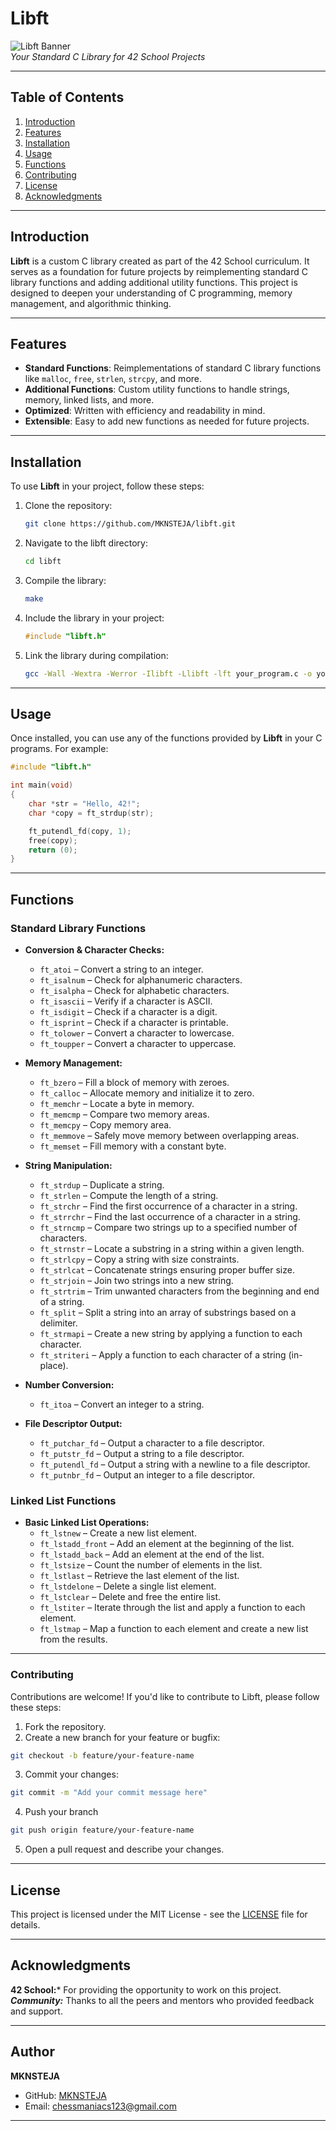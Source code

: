 # Libft

![Libft Banner](https://via.placeholder.com/800x200.png?text=Libft+-+Your+Standard+C+Library)  
*Your Standard C Library for 42 School Projects*

---

## Table of Contents
1. [Introduction](#introduction)
2. [Features](#features)
3. [Installation](#installation)
4. [Usage](#usage)
5. [Functions](#functions)
6. [Contributing](#contributing)
7. [License](#license)
8. [Acknowledgments](#acknowledgments)
---

## Introduction

**Libft** is a custom C library created as part of the 42 School curriculum. It serves as a foundation for future projects by reimplementing standard C library functions and adding additional utility functions. This project is designed to deepen your understanding of C programming, memory management, and algorithmic thinking.

---

## Features

- **Standard Functions**: Reimplementations of standard C library functions like `malloc`, `free`, `strlen`, `strcpy`, and more.
- **Additional Functions**: Custom utility functions to handle strings, memory, linked lists, and more.
- **Optimized**: Written with efficiency and readability in mind.
- **Extensible**: Easy to add new functions as needed for future projects.

---

## Installation

To use **Libft** in your project, follow these steps:

1. Clone the repository:
   ```bash
   git clone https://github.com/MKNSTEJA/libft.git

2. Navigate to the libft directory:
    ```bash
    cd libft

3. Compile the library:
    ```bash
    make

4. Include the library in your project:
    ```c
    #include "libft.h"

5. Link the library during compilation:
    ```bash
    gcc -Wall -Wextra -Werror -Ilibft -Llibft -lft your_program.c -o your_program

---

## Usage

Once installed, you can use any of the functions provided by **Libft** in your C programs. For example:
  ```c
  #include "libft.h"

  int main(void)
  {
      char *str = "Hello, 42!";
      char *copy = ft_strdup(str);
  
      ft_putendl_fd(copy, 1);
      free(copy);
      return (0);
  }
  ```

---

## Functions

### Standard Library Functions

- **Conversion & Character Checks:**
  - `ft_atoi` – Convert a string to an integer.
  - `ft_isalnum` – Check for alphanumeric characters.
  - `ft_isalpha` – Check for alphabetic characters.
  - `ft_isascii` – Verify if a character is ASCII.
  - `ft_isdigit` – Check if a character is a digit.
  - `ft_isprint` – Check if a character is printable.
  - `ft_tolower` – Convert a character to lowercase.
  - `ft_toupper` – Convert a character to uppercase.

- **Memory Management:**
  - `ft_bzero` – Fill a block of memory with zeroes.
  - `ft_calloc` – Allocate memory and initialize it to zero.
  - `ft_memchr` – Locate a byte in memory.
  - `ft_memcmp` – Compare two memory areas.
  - `ft_memcpy` – Copy memory area.
  - `ft_memmove` – Safely move memory between overlapping areas.
  - `ft_memset` – Fill memory with a constant byte.

- **String Manipulation:**
  - `ft_strdup` – Duplicate a string.
  - `ft_strlen` – Compute the length of a string.
  - `ft_strchr` – Find the first occurrence of a character in a string.
  - `ft_strrchr` – Find the last occurrence of a character in a string.
  - `ft_strncmp` – Compare two strings up to a specified number of characters.
  - `ft_strnstr` – Locate a substring in a string within a given length.
  - `ft_strlcpy` – Copy a string with size constraints.
  - `ft_strlcat` – Concatenate strings ensuring proper buffer size.
  - `ft_strjoin` – Join two strings into a new string.
  - `ft_strtrim` – Trim unwanted characters from the beginning and end of a string.
  - `ft_split` – Split a string into an array of substrings based on a delimiter.
  - `ft_strmapi` – Create a new string by applying a function to each character.
  - `ft_striteri` – Apply a function to each character of a string (in-place).

- **Number Conversion:**
  - `ft_itoa` – Convert an integer to a string.

- **File Descriptor Output:**
  - `ft_putchar_fd` – Output a character to a file descriptor.
  - `ft_putstr_fd` – Output a string to a file descriptor.
  - `ft_putendl_fd` – Output a string with a newline to a file descriptor.
  - `ft_putnbr_fd` – Output an integer to a file descriptor.

### Linked List Functions

- **Basic Linked List Operations:**
  - `ft_lstnew` – Create a new list element.
  - `ft_lstadd_front` – Add an element at the beginning of the list.
  - `ft_lstadd_back` – Add an element at the end of the list.
  - `ft_lstsize` – Count the number of elements in the list.
  - `ft_lstlast` – Retrieve the last element of the list.
  - `ft_lstdelone` – Delete a single list element.
  - `ft_lstclear` – Delete and free the entire list.
  - `ft_lstiter` – Iterate through the list and apply a function to each element.
  - `ft_lstmap` – Map a function to each element and create a new list from the results.

---

### Contributing

Contributions are welcome! If you'd like to contribute to Libft, please follow these steps:

1. Fork the repository.
2. Create a new branch for your feature or bugfix:
  ```bash
  git checkout -b feature/your-feature-name
  ```

3. Commit your changes:
  ```bash
  git commit -m "Add your commit message here"
  ```

4. Push your branch
  ```bash
  git push origin feature/your-feature-name
  ```

5. Open a pull request and describe your changes.

---

## License

This project is licensed under the MIT License - see the [LICENSE](LICENSE) file for details.

---

## Acknowledgments

**42 School:*** For providing the opportunity to work on this project.
***Community:*** Thanks to all the peers and mentors who provided feedback and support.

---

## Author

**MKNSTEJA**

- GitHub: [MKNSTEJA](https://github.com/MKNSTEJA)
- Email: chessmaniacs123@gmail.com

---
